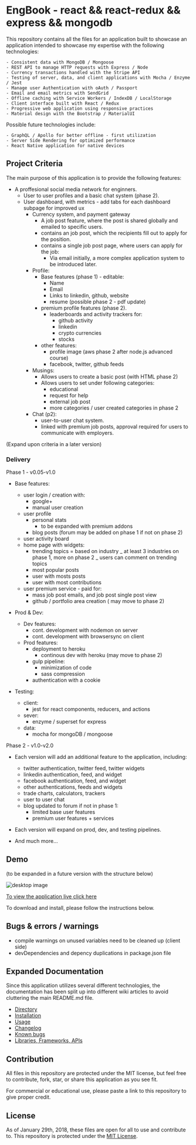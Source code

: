 # EngBook - react && react-redux && express && mongodb

This repository contains all the files for an application built to showcase an application intended to showcase my expertise with the following technologies:

    - Consistent data with MongoDB / Mongoose
    - REST API to manage HTTP requests with Express / Node
    - Currency transactions handled with the Stripe API
    - Testing of server, data, and client applications with Mocha / Enzyme / Jest
    - Manage user Authentication with oAuth / Passport
    - Email and email metrics with SendGrid
    - Offline caching with Service Workers / IndexDB / LocalStorage
    - Client interface built with React / Redux
    - Progressive web application using responsive practices
    - Material design with the Bootstrap / MaterialUI

Possible future technologies include:

    - GraphQL / Apollo for better offline - first utilization
    - Server Side Rendering for optimized performance
    - React Native application for native devices

## Project Criteria

The main purpose of this application is to provide the following features:

*   A proffesional social media network for enginners. 
    + User to user profiles and a basic chat system (phase 2). 
    + User dashboard, with metrics - add tabs for each dashboard subpage for improved ux
        - Currency system, and payment gateway 
            + A job post feature, where the post is shared globally and emailed to specific users. 
            + contains an job post, which the recipients fill out to apply for the position.
            + contains a single job post page, where users can apply for the job: 
                - Via email initially, a more complex application system to be introduced later.
        - Profile:
            - Base features (phase 1) - editable:
                - Name
                - Email
                - Links to linkedin, github, website
                - resume (possible phase 2 - pdf update)
            - premium profile features (phase 2).
                + leaderboards and activity trackers for: 
                    - github activity 
                    - linkedin 
                    - crypto currencies 
                    - stocks
            - other features:
                + profile image (aws phase 2 after node.js advanced course)
                + facebook, twitter, github feeds
        - Musings:
            - Allows users to create a basic post  (with HTML phase 2)
            - Allows users to set under following categories:
                - educational
                - request for help
                - external job post
                - more categories / user created categories in phase 2
        - Chat (p2):
            - user-to-user chat system.
            - linked with premium job posts, approval required for users to communicate with employers.



(Expand upon criteria in a later version)

### Delivery

Phase 1 - v0.05-v1.0

*   Base features:

    *   user login / creation with:
        *   google+
        *   manual user creation
    *   user profile
        *   personal stats
            *   to be expanded with premium addons
        *   blog posts (forum may be added on phase 1 if not on phase 2)
    *   user activity board
    *   home page with widgets:
        *   trending topics
            = based on industry
            _ at least 3 industries on phase 1, more on phase 2
            _ users can comment on trending topics
        *   most popular posts
        *   user with mosts posts
        *   user with most contributions
    *   user premium service - paid for:
        *   mass job post emails, and job post single post view
        *   github / portfolio area creation ( may move to phase 2)

*   Prod & Dev:

    *   Dev features:
        *   cont. development with nodemon on server
        *   cont. development with browsersync on client
    *   Prod features:
        *   deployment to heroku
            *   continous dev with heroku (may move to phase 2)
        *   gulp pipeline:
            *   minimization of code
            *   sass compression
        *   authentication with a cookie

*   Testing:
    *   client:
        *   jest for react components, reducers, and actions
    *   sever:
        *   enzyme / superset for express
    *   data:
        *   mocha for mongoDB / mongoose

Phase 2 - v1.0-v2.0

*   Each version will add an additional feature to the application, including:

    *   twitter authentication, twitter feed, twitter widgets
    *   linkedin authentication, feed, and widget
    *   facebook authentication, feed, and widget
    *   other authentications, feeds and widgets
    *   trade charts, calculators, trackers
    *   user to user chat
    *   blog updated to forum if not in phase 1:
        *   limited base user features
        *   premium user features + services

*   Each version will expand on prod, dev, and testing pipelines.
*   And much more...

## Demo

(to be expanded in a future version with the structure below)

![desktop image](https://onlinedevelopers.ca/udacity/weather-app/src/img/read-me/proj5-collage.jpg)

[To view the application live click here](http://onlinedevelopers.ca/udacity/weather-app/)

To download and install, please follow the instructions below.

## Bugs & errors / warnings 

- compile warnings on unused variables need to be cleaned up (client side)
- devDependencies and depency duplications in package.json file

## Expanded Documentation

Since this application utilizes several different technologies, the documentation has been split up into different wiki articles to avoid cluttering the main README.md file.

*   [Directory](https://github.com/escobard/engbook/wiki)
*   [Installation](https://github.com/escobard/engbook/wiki/Installation)
*   [Usage](https://github.com/escobard/engbook/wiki/Usage)
*   [Changelog](https://github.com/escobard/engbook/wiki/Changelog)
*   [Known bugs](https://github.com/escobard/engbook/wiki/Known-Bugs)
*   [Libraries, Frameworks, APIs](https://github.com/escobard/engbook/wiki/Libraries,-Frameworks,-APIs)

## Contribution

All files in this repository are protected under the MIT license, but feel free to contribute, fork, star, or share this application as you see fit.

For commercial or educational use, please paste a link to this repository to give proper credit.

## License

As of January 29th, 2018, these files are open for all to use and contribute to. This repository is protected under the [MIT License](http://choosealicense.com/licenses/mit/).
